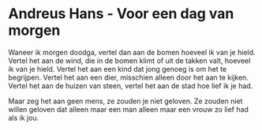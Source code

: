 # Andreus Hans - Voor een dag van morgen
Waneer ik morgen doodga,
vertel dan aan de bomen
hoeveel ik van je hield.
Vertel het aan de wind,
die in de bomen klimt
of uit de takken valt,
hoeveel ik van je hield.
Vertel het aan een kind
dat jong genoeg is om het te begrijpen.
Vertel het aan een dier,
misschien alleen door het aan te kijken.
Vertel het aan de huizen van steen,
vertel het aan de stad
hoe lief ik je had.

Maar zeg het aan geen mens,
ze zouden je niet geloven.
Ze zouden niet willen geloven dat
alleen maar een man
alleen maar een vrouw
zo lief had als ik jou.